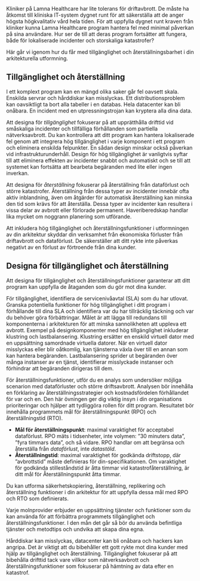 Kliniker på Lamna Healthcare har lite tolerans för driftavbrott. De måste ha åtkomst till kliniska IT-system dygnet runt för att säkerställa att de anger högsta högkvalitativ vård hela tiden. För att uppfylla dygnet runt kraven från kliniker kunna Lamna Healthcare program hantera fel med minimal påverkan på sina användare. Hur ser de till att deras program fortsätter att fungera, både för lokaliserade incidenter och storskaliga katastrofer?

Här går vi igenom hur du får med tillgänglighet och återställningsbarhet i din arkitekturella utformning.

## <a name="availability-and-recoverability"></a>Tillgänglighet och återställning

I ett komplext program kan en mängd olika saker går fel oavsett skala. Enskilda servrar och hårddiskar kan misslyckas. Ett distributionsproblem kan oavsiktligt ta bort alla tabeller i en databas. Hela datacenter kan bli onåbara. En incident med en utpressningstrojan kan kryptera alla dina data.

Att designa för *tillgänglighet* fokuserar på att upprätthålla drifttid vid småskaliga incidenter och tillfälliga förhållanden som partiella nätverksavbrott. Du kan kontrollera att ditt program kan hantera lokaliserade fel genom att integrera hög tillgänglighet i varje komponent i ett program och eliminera enskilda felpunkter. En sådan design minskar också påverkan vid infrastrukturunderhåll. Design för hög tillgänglighet är vanligtvis syftar till att eliminera effekten av incidenter snabbt och automatiskt och se till att systemet kan fortsätta att bearbeta begäranden med lite eller ingen inverkan.

Att designa för *återställning* fokuserar på återställning från dataförlust och större katastrofer. Återställning från dessa typer av incidenter innebär ofta aktiv inblandning, även om åtgärder för automatisk återställning kan minska den tid som krävs för att återställa. Dessa typer av incidenter kan resultera i vissa delar av avbrott eller förlorade permanent. Haveriberedskap handlar lika mycket om noggrann planering som utförande.

Att inkludera hög tillgänglighet och återställningsfunktioner i utformningen av din arkitektur skyddar din verksamhet från ekonomiska förluster från driftavbrott och dataförlust. De säkerställer att ditt rykte inte påverkas negativt av en förlust av förtroende från dina kunder.

## <a name="architecting-for-availability-and-recoverability"></a>Designa för tillgänglighet och återställning

Att designa för tillgänglighet och återställningsfunktioner garanterar att ditt program kan uppfylla de åtaganden som du gör mot dina kunder.

För tillgänglighet, identifiera de servicenivåavtal (SLA) som du har utlovat. Granska potentiella funktioner för hög tillgänglighet i ditt program i förhållande till dina SLA och identifiera var du har tillräcklig täckning och var du behöver göra förbättringar. Målet är att lägga till redundans till komponenterna i arkitekturen för att minska sannolikheten att uppleva ett avbrott. Exempel på designkomponenter med hög tillgänglighet inkluderar klustring och lastbalansering. Klustring ersätter en enskild virtuell dator med en uppsättning samordnade virtuella datorer. När en virtuell dator misslyckas eller blir oåtkomlig, kan tjänsterna växla över till en annan som kan hantera begäranden. Lastbalansering sprider ut begäranden över många instanser av en tjänst, identifierar misslyckade instanser och förhindrar att begäranden dirigeras till dem.

För återställningsfunktioner, utför du en analys som undersöker möjliga scenarion med dataförluster och större driftsavbrott. Analysen bör innehålla en förklaring av återställningsstrategier och kostnadsfördelen förhållandet för var och en. Den här övningen ger dig viktig insyn i din organisations prioriteringar och hjälper att tydliggöra rollen för ditt program. Resultatet bör innehålla programmets mål för återställningspunkt (RPO) och återställningstid (RTO).

* **Mål för återställningspunkt**: maximal varaktighet för acceptabel dataförlust. RPO mäts i tidsenheter, inte volymen: ”30 minuters data”, ”fyra timmars data”, och så vidare. RPO handlar om att begränsa och återställa från *dataförlust*, inte *datastöld*.
* **Återställningstid**: maximal varaktighet för godkända driftstopp, där ”avbrottstid” måste definieras för din-specifikationen. Om varaktighet för godkända stilleståndstid är åtta timmar vid katastrofåterställning, är ditt mål för Återställningspunkt åtta timmar.

Du kan utforma säkerhetskopiering, återställning, replikering och återställning funktioner i din arkitektur för att uppfylla dessa mål med RPO och RTO som definierats.

Varje molnprovider erbjuder en uppsättning tjänster och funktioner som du kan använda för att förbättra programmets tillgänglighet och återställningsfunktioner. I den mån det går så bör du använda befintliga tjänster och metodtips och undvika att skapa dina egna.

Hårddiskar kan misslyckas, datacenter kan bli onåbara och hackers kan angripa. Det är viktigt att du bibehåller ett gott rykte mot dina kunder med hjälp av tillgänglighet och återställning. Tillgänglighet fokuserar på att bibehålla drifttid tack vare villkor som nätverksavbrott och återställningsfunktioner som fokuserar på hämtning av data efter en katastrof.
